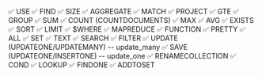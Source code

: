 ✅	USE
✅	FIND
✅	SIZE
✅	AGGREGATE
✅	MATCH
✅	PROJECT
✅	GTE
✅	GROUP
✅	SUM
✅	COUNT (COUNTDOCUMENTS)
✅	MAX
✅	AVG
✅	EXISTS
✅	SORT
✅	LIMIT
✅	$WHERE
✅	MAPREDUCE
✅	FUNCTION
✅	PRETTY
✅	ALL
✅	SET
✅	TEXT
✅	SEARCH
✅	FILTER
✅	UPDATE (UPDATEONE/UPDATEMANY) -- update_many
✅	SAVE (UPDATEONE/INSERTONE) -- update_one
✅	RENAMECOLLECTION
✅	COND
✅	LOOKUP
✅	FINDONE
✅	ADDTOSET

